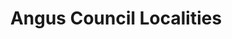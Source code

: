---
schema: default
title: Angus Council Localities
organization: Angus Council
notes: >-
    Localities used in the Corporate Address Gazetteer for the generation of addresses.
resources:
  - name: Angus Council Localities WMS
  - url: >-
      http://data.angus.gov.uk/geoserver/inspire/inspire:gaz_localities/wms?service=WMS&request=GetMap
  - format: WMS

  - name: Angus Council Localities KML
  - url: >-
      http://data.angus.gov.uk/geoserver/inspire/wms/kml?layers=inspire:gaz_localities&mode=download
  - format: KML

  - name: Angus Council Localities GEOJSON
  - url: >-
      http://data.angus.gov.uk/geoserver/inspire/ows?service=WFS&version=1.0.0&request=GetFeature&typeName=inspire:gaz_localities&outputFormat=application%2Fjson&srsName=EPSG:3857
  - format: GEOJSON
license: UK Open Government Licence (OGL)
category:

  - gazetteer
  - localities
  - towns
maintainer: Angus Council
maintainer_email: someone@example.com
---